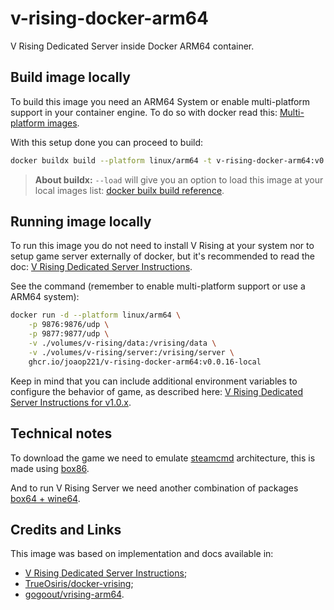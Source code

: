 # v-rising-docker-arm64

V Rising Dedicated Server inside Docker ARM64 container.

## Build image locally

To build this image you need an ARM64 System or enable multi-platform support in your container engine. To do so with docker read this: [Multi-platform images](https://docs.docker.com/build/building/multi-platform/).

With this setup done you can proceed to build:

```bash
docker buildx build --platform linux/arm64 -t v-rising-docker-arm64:v0.0.16-local -f debian.Dockerfile . --load
```

> **About buildx:** `--load` will give you an option to load this image at your local images list: [docker builx build reference](https://docs.docker.com/reference/cli/docker/buildx/build/).

## Running image locally

To run this image you do not need to install V Rising at your system nor to setup game server externally of docker, but it's recommended to read the doc: [V Rising Dedicated Server Instructions](https://github.com/StunlockStudios/vrising-dedicated-server-instructions).

See the command (remember to enable multi-platform support or use a ARM64 system):

```bash
docker run -d --platform linux/arm64 \
    -p 9876:9876/udp \
    -p 9877:9877/udp \
    -v ./volumes/v-rising/data:/vrising/data \
    -v ./volumes/v-rising/server:/vrising/server \
    ghcr.io/joaop221/v-rising-docker-arm64:v0.0.16-local
```

Keep in mind that you can include additional environment variables to configure the behavior of game, as described here: [V Rising Dedicated Server Instructions for v1.0.x](https://github.com/StunlockStudios/vrising-dedicated-server-instructions/blob/master/1.0.x/INSTRUCTIONS.md).

## Technical notes

To download the game we need to emulate [steamcmd](https://www.steamcmd.net/) architecture, this is made using [box86](https://github.com/ptitSeb/box86).

And to run V Rising Server we need another combination of packages [box64 + wine64](https://github.com/ptitSeb/box64?tab=readme-ov-file#notes-about-wine).

## Credits and Links

This image was based on implementation and docs available in:

- [V Rising Dedicated Server Instructions](https://github.com/StunlockStudios/vrising-dedicated-server-instructions);
- [TrueOsiris/docker-vrising](https://github.com/TrueOsiris/docker-vrising);
- [gogoout/vrising-arm64](https://github.com/gogoout/vrising-server-arm64).

